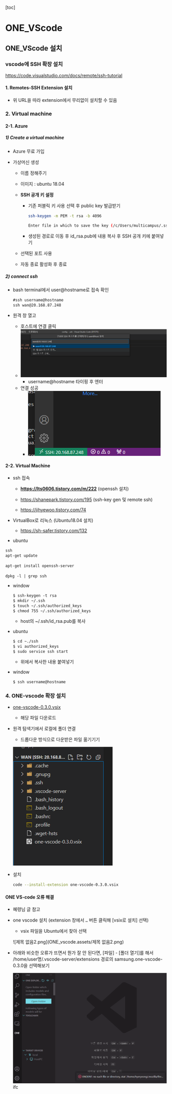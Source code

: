 [toc]

# ONE_VScode

## ONE_VScode 설치

### vscode에 SSH 확장 설치

https://code.visualstudio.com/docs/remote/ssh-tutorial

#### 1. Remotes-SSH Extension 설치

- 위 URL을 따라 extension에서 무리없이 설치할 수 있음

### 2. Virtual machine

#### 2-1. Azure

##### 1) Create a virtual machine 

- Azure 무료 가입

- 가상머신 생성

    - 이름 정해주기

    - 이미지 : ubuntu 18.04

    - **SSH 공개 키 설정**

        - 기존 퍼블릭 키 사용 선택 후 public key 발급받기

            ```bash
            ssh-keygen -m PEM -t rsa -b 4096
            ```

            ```bash
            Enter file in which to save the key (/c/Users/multicampus/.ssh/id_rsa): 
            ```

        - 생성된 경로로 이동 후 id_rsa.pub에 내용 복사 후 SSH 공개 키에 붙여넣기

    - 선택된 포트 사용 

    - 자동 종료 활성화 후 종료 

##### 2) connect ssh

- bash terminal에서 user@hostname로 접속 확인

    ```
    #ssh username@hostname
    ssh wan@20.168.87.248
    ```

- 원격 창 열고 

    - 호스트에 연결 클릭 
    - ![image-20220830105400788](one_vscode.assets/image-20220830105400788.png)
        - username@hostname 타이핑 후 엔터
    - 연결 성공
        - ![image-20220830105416814](one_vscode.assets/image-20220830105416814.png)

    

#### 2-2. Virtual Machine 

- ssh 접속 

    - **https://lts0606.tistory.com/m/222** (openssh 설치)

    - https://shanepark.tistory.com/195 (ssh-key gen 및 remote ssh)

    - https://jihyewoo.tistory.com/74

- VirtualBox로 리눅스 (Ubuntu18.04 설치)
    - https://sh-safer.tistory.com/132

- ubuntu

```
ssh
apt-get update 

apt-get install openssh-server 

dpkg -l | grep ssh
```

- window 

    ```
    $ ssh-keygen -t rsa
    $ mkdir ~/.ssh
    $ touch ~/.ssh/authorized_keys
    $ chmod 755 ~/.ssh/authorized_keys
    ```

    - host의 ~/.ssh/id_rsa.pub를 복사

- ubuntu

    ```
    $ cd ~./ssh
    $ vi authorized_keys
    $ sudo service ssh start
    ```

    - 위에서 복사한 내용 붙여넣기 

- window

    ```
    $ ssh username@hostname
    ```

    

### 4. ONE-vscode 확장 설치

- [one-vscode-0.3.0.vsix](https://github.com/Samsung/ONE-vscode/releases/download/0.3.0/one-vscode-0.3.0.vsix) 

    - 해당 파일 다운로드 

- 원격 탐색기에서 로컬에 폴더 연결

    - 드롭다운 방식으로 다운받은 파일 옮기기기

    ![image-20220830110757031](one_vscode.assets/image-20220830110757031.png)

- 설치

    ```bash
    code --install-extension one-vscode-0.3.0.vsix
    ```

####  ONE VS-code 오류 해결

- 혜령님 글 참고 

- one vscode 설치 (extension 창에서 `…` 버튼 클릭해 [vsix로 설치] 선택)

    - vsix 파일을 Ubuntu에서 찾아 선택

    ![제목 없음2.png](ONE_vscode.assets/제목 없음2.png)

- 아래와 비슷한 오류가 뜨면서 뭔가 잘 안 된다면, [파일] - [폴더 열기]를 해서 /home/user명/.vscode-server/extensions 경로의 samsung.one-vscode-0.3.0을 선택해보기

    ![KakaoTalk_20220830_155847055](ONE_vscode.assets/KakaoTalk_20220830_155847055.png)ifc
